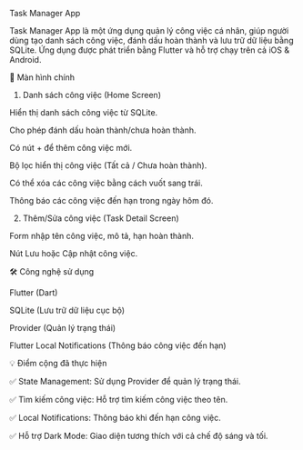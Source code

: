 Task Manager App

Task Manager App là một ứng dụng quản lý công việc cá nhân, giúp người dùng tạo danh sách công việc, đánh dấu hoàn thành và lưu trữ dữ liệu bằng SQLite. Ứng dụng được phát triển bằng Flutter và hỗ trợ chạy trên cả iOS & Android.


📱 Màn hình chính

1. Danh sách công việc (Home Screen)

Hiển thị danh sách công việc từ SQLite.

Cho phép đánh dấu hoàn thành/chưa hoàn thành.

Có nút + để thêm công việc mới.

Bộ lọc hiển thị công việc (Tất cả / Chưa hoàn thành).

Có thể xóa các công việc bằng cách vuốt sang trái.

Thông báo các công việc đến hạn trong ngày hôm đó.

2. Thêm/Sửa công việc (Task Detail Screen)

Form nhập tên công việc, mô tả, hạn hoàn thành.

Nút Lưu hoặc Cập nhật công việc.

🛠️ Công nghệ sử dụng

Flutter (Dart)

SQLite (Lưu trữ dữ liệu cục bộ)

Provider (Quản lý trạng thái)

Flutter Local Notifications (Thông báo công việc đến hạn)

💡 Điểm cộng đã thực hiện

✅ State Management: Sử dụng Provider để quản lý trạng thái.

✅ Tìm kiếm công việc: Hỗ trợ tìm kiếm công việc theo tên.

✅ Local Notifications: Thông báo khi đến hạn công việc.

✅ Hỗ trợ Dark Mode: Giao diện tương thích với cả chế độ sáng và tối.



